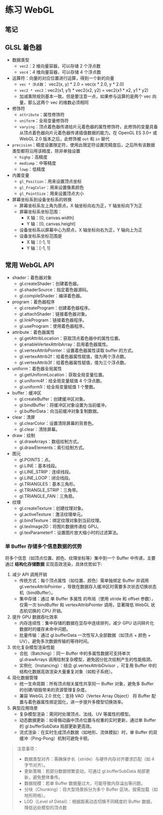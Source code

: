 # 练习 WebGL

## 笔记

## GLSL 着色器

- 数据类型
  - `vec2`：2 维向量容器，可以存储 2 个浮点数
  - `vec4`：4 维向量容器，可以存储 4 个浮点数
- 运算符：向量的对应位置进行运算，得到一个新的向量
  - `vec * 浮点数`： vec2(x, y) \* 2.0 = vec(x \* 2.0, y \* 2.0)
  - `vec2 * vec2`：vec2(x1, y1) \* vec2(x2, y2) = vec2(x1 \* x2, y1 \* y2)
  - 加减乘除规则基本一致。但是要注意一点，如果参与运算的是两个 vec 向量，那么这两个 vec 的维数必须相同
- 修饰符
  - `attribute`：属性修饰符
  - `uniform`：全局变量修饰符
  - `varying`：顶点着色器传递给片元着色器的属性修饰符，此修饰的变量具备从顶点着色器向片元着色器传递插值数据的能力。在 OpenGL ES 3.0+ 或 WebGL 2.0 版本之后，此修饰被 `out` 和 `in` 替代
- `precision`：精度设置限定符，使用此限定符设置完精度后，之后所有该数据类型都将沿用该精度，除非单独设置
  - `highp`：高精度
  - `mediump`：中等精度
  - `lowp`：低精度
- 内置变量
  - `gl_Position`：用来设置顶点坐标
  - `gl_FragColor`：用来设置像素颜色
  - `gl_PointSize`：用来设置顶点大小
- 屏幕坐标系到设备坐标系的转换
  - 屏幕坐标系左上角为原点，X 轴坐标向右为正，Y 轴坐标向下为正
  - 屏幕坐标系坐标范围：
    - X 轴：[0, canvas.width]
    - Y 轴：[0, canvas.height]
  - 设备坐标系以屏幕中心为原点，X 轴坐标向右为正，Y 轴向上为正
  - 设备坐标系坐标范围是
    - X 轴：[-1, 1]
    - Y 轴：[-1, 1]

## 常用 WebGL API

- shader：着色器对象
  - gl.createShader：创建着色器。
  - gl.shaderSource：指定着色器源码。
  - gl.compileShader：编译着色器。
- program：着色器程序
  - gl.createProgram：创建着色器程序。
  - gl.attachShader：链接着色器对象。
  - gl.linkProgram：链接着色器程序。
  - gl.useProgram：使用着色器程序。
- attribute：着色器属性
  - gl.getAttribLocation：获取顶点着色器中的属性位置。
  - gl.enableVertexAttribArray：启用着色器属性。
  - gl.vertexAttribPointer：设置着色器属性读取 buffer 的方式。
  - gl.vertexAttrib2f：给着色器属性赋值，值为两个浮点数。
  - gl.vertexAttrib3f：给着色器属性赋值，值为三个浮点数。
- uniform：着色器全局属性
  - gl.getUniformLocation：获取全局变量位置。
  - gl.uniform4f：给全局变量赋值 4 个浮点数。
  - gl.uniform1i：给全局变量赋值 1 个整数。
- buffer：缓冲区
  - gl.createBuffer：创建缓冲区对象。
  - gl.bindBuffer：将缓冲区对象设置为当前缓冲。
  - gl.bufferData：向当前缓冲对象复制数据。
- clear：清屏
  - gl.clearColor：设置清除屏幕的背景色。
  - gl.clear：清除屏幕。
- draw：绘制
  - gl.drawArrays：数组绘制方式。
  - gl.drawElements：索引绘制方式。
- 图元
  - gl.POINTS：点。
  - gl.LINE：基本线段。
  - gl.LINE_STRIP：连续线段。
  - gl.LINE_LOOP：闭合线段。
  - gl.TRIANGLES：基本三角形。
  - gl.TRIANGLE_STRIP：三角带。
  - gl.TRIANGLE_FAN：三角扇。
- 纹理
  - gl.createTexture：创建纹理对象。
  - gl.activeTexture：激活纹理单元。
  - gl.bindTexture：绑定纹理对象到当前纹理。
  - gl.texImage2D：将图片数据传递给 GPU。
  - gl.texParameterf：设置图片放大缩小时的过滤算法。

### 单 Buffer 存储多个信息数据的优势

将多个信息（如顶点位置、颜色、纹理坐标等）集中到一个 Buffer 中传递，主要通过 **结构化存储数据** 实现高效渲染，具体优势如下:

1. 减少 API 调用开销
   - 传统方式：每个顶点属性（如位置、颜色）需单独绑定 Buffer 并调用 gl.vertexAttribPointer ，导致在数据存入缓冲区时需要多次状态切换状态机（bindBuffer）。
   - 集中存储：通过 单 Buffer 多属性 的布局（使用 stride 和 offset 参数），仅需一次 bindBuffer 和 vertexAttribPointer 调用，显著降低 WebGL 状态机切换的 CPU 开销。
2. 提升 GPU 数据吞吐效率
   - 内存连续性：集中存储的数据在显存中连续排列，减少 GPU 访问碎片化数据时的缓存未命中问题。
   - 批量传输：通过 gl.bufferData 一次性写入全部数据（如顶点 + 颜色 + UV），避免多次数据传输的等待时间。
3. 优化复杂模型渲染性能
   - 合批（Batching）：同一 Buffer 中的多属性数据可支持单次 gl.drawArrays 调用绘制复杂模型，避免因分批次绘制产生的性能瓶颈。
   - 实例化（Instancing）：结合 gl.vertexAttribDivisor ，可复用 Buffer 中的结构化数据高效渲染大量重复对象（如粒子系统）。
4. 简化数据管理
   - 统一生命周期：所有顶点相关属性共享同一 Buffer 对象，避免多 Buffer 的创建/销毁带来的资源管理复杂度。
   - 兼容 WebGL 2.0 优化：支持 VAO（Vertex Array Object） 将 Buffer 配置与着色器属性绑定固化，进一步提升多模型切换效率。
5. 典型应用场景
   - 复杂模型渲染：需同时处理顶点、法线、UV 等属性的模型。
   - 动态数据更新：如骨骼动画中顶点位置与权重的实时更新，通过单 Buffer 的 gl.bufferSubData 局部更新更高效。
   - 流式渲染：在实时生成顶点数据（如地形、流体模拟）时，单 Buffer 的双缓冲（Ping-Pong）机制可避免卡顿。

> 注意事项：
>
> - 数据类型对齐：需确保步长（stride）与硬件内存对齐要求匹配（如 4 字节对齐）。
> - 更新策略：若部分数据频繁变动，可通过 gl.bufferSubData 局部更新，避免整体重传。
> - 数据规模：若单 Buffer 数据量过大，可能导致内存溢出等问题。
> - 分块（Chunking）：将大型场景拆分为多个 Buffer 区块，按需加载（如地形网格）。
> - LOD（Level of Detail）：根据距离动态切换不同精度的 Buffer 数据，降低远处模型的顶点数
